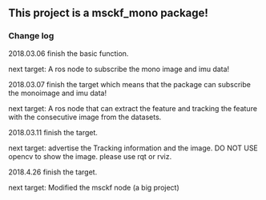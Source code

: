 ## This project is a msckf_mono package!

### Change log
2018.03.06 finish the basic function.

next target: A ros node to subscribe the mono image and imu data!

2018.03.07 finish the target which means that the package can subscribe the monoimage and imu data!

next target: A ros node that can extract the feature and tracking the feature with the consecutive image from the datasets.

2018.03.11 finish the target.

next target: advertise the Tracking information and the image. DO NOT USE opencv to show the image. please use rqt or rviz.

2018.4.26 finish the target.

next target: Modified the msckf node (a big project)
